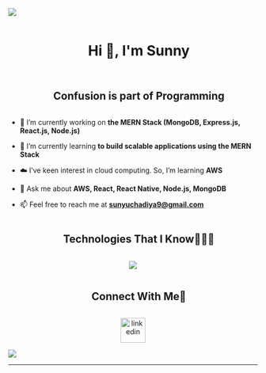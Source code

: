 <!--horizontal divider(gradiant)-->
<img src="https://user-images.githubusercontent.com/73097560/115834477-dbab4500-a447-11eb-908a-139a6edaec5c.gif">

<!--h1 without bottom border-->
<div id="user-content-toc">
  <ul align="center">
    <summary><h1 style="display: inline-block">Hi 👋, I'm Sunny</h1></summary>
  </ul>
</div>

<!--- snake -->
<div align="center">
</div>

<!--h2 without bottom border-->
<div id="user-content-toc">
  <ul align="center">
    <summary><h2 style="display: inline-block">Confusion is part of Programming</h2></summary>
  </ul>
</div>

<!--Intro start-->
<ul>
  <li>
    <p>🔭 I’m currently working on <strong> the MERN Stack (MongoDB, Express.js, React.js, Node.js)</strong></p>
  </li>
  <li>
    <p>🌱 I’m currently learning <strong>to build scalable applications using the MERN Stack</strong></p>
  </li>
  <li>
    <p>☁️ I’ve keen interest in cloud computing. So, I’m learning <strong>AWS</strong></p>
  </li>
  <li>
    <p>💬 Ask me about <strong>AWS, React, React Native, Node.js, MongoDB</strong></p>
  </li>
  <li>
    <p>📫 Feel free to reach me at <strong><a href="sunnyuchadiya9@gmail.com">sunyuchadiya9@gmail.com</a></strong></p>
  </li>

</ul>
<!--Intro end-->



<!--h2 without bottom border-->
<div id="user-content-toc">
  <ul align="center">
    <summary><h2 style="display: inline-block">Technologies That I Know👨🏻‍💻</h2></summary>
  </ul>
</div>

<!--tech stack icons-->
<p align="center">
  <a href="https://skillicons.dev">
    <img src="https://skillicons.dev/icons?i=git,bootstrap,css,express,github,html,,java,js,mongodb,mysql,nextjs,nodejs,py,react,tailwind,vscode&perline=14">
  </a>
</p>

<!-- Connect with me -->
<!--h2 without bottom border-->
<div id="user-content-toc">
  <ul align="center">
    <summary><h2 style="display: inline-block">Connect With Me🤝</h2></summary>
  </ul>
</div>

<!--icons and links-->
<p align="center">
  <a href="https://www.linkedin.com/public-profile/settings?trk=d_flagship3_profile_self_view_public_profile" target="blank"><img align="center" src="https://user-images.githubusercontent.com/88904952/234979284-68c11d7f-1acc-4f0c-ac78-044e1037d7b0.png" alt="linkedin" height="50" width="50"></a>
</p>

<!--profile visit count-->
<div align="center">
</div>

<!--horizontal divider(gradiant)-->
<img src="https://user-images.githubusercontent.com/73097560/115834477-dbab4500-a447-11eb-908a-139a6edaec5c.gif">
<hr>

